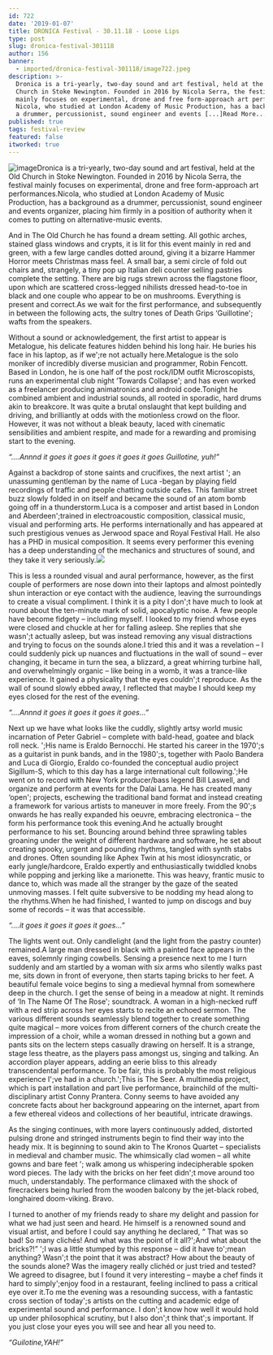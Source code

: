 ```yaml
---
id: 722
date: '2019-01-07'
title: DRONICA Festival - 30.11.18 - Loose Lips
type: post
slug: dronica-festival-301118
author: 156
banner:
  - imported/dronica-festival-301118/image722.jpeg
description: >-
  Dronica is a tri-yearly, two-day sound and art festival, held at the Old
  Church in Stoke Newington. Founded in 2016 by Nicola Serra, the festival
  mainly focuses on experimental, drone and free form-approach art performances.
  Nicola, who studied at London Academy of Music Production, has a background as
  a drummer, percussionist, sound engineer and events [...]Read More...
published: true
tags: festival-review
featured: false
itworked: true
---
```

![image](../imported/dronica-festival-301118/image722.jpeg)Dronica is a tri-yearly, two-day sound and art festival, held at the Old Church in Stoke Newington. Founded in 2016 by Nicola Serra, the festival mainly focuses on experimental, drone and free form-approach art performances.Nicola, who studied at London Academy of Music Production, has a background as a drummer, percussionist, sound engineer and events organizer, placing him firmly in a position of authority when it comes to putting on alternative-music events.

And in The Old Church he has found a dream setting. All gothic arches, stained glass windows and crypts, it is lit for this event mainly in red and green, with a few large candles dotted around, giving it a bizarre Hammer Horror meets Christmas mass feel. A small bar, a semi circle of fold out chairs and, strangely, a tiny pop up Italian deli counter selling pastries complete the setting. There are big rugs strewn across the flagstone floor, upon which are scattered cross-legged nihilists dressed head-to-toe in black and one couple who appear to be on mushrooms. Everything is present and correct.As we wait for the first performance, and subsequently in between the following acts, the sultry tones of Death Grips ‘Guillotine'; wafts from the speakers.

Without a sound or acknowledgement, the first artist to appear is Metalogue, his delicate features hidden behind his long hair. He buries his face in his laptop, as if we';re not actually here.Metalogue is the solo moniker of incredibly diverse musician and programmer, Robin Fencott. Based in London, he is one half of the post rock/IDM outfit Microscopists, runs an experimental club night ‘Towards Collapse'; and has even worked as a freelancer producing animatronics and android code.Tonight he combined ambient and industrial sounds, all rooted in sporadic, hard drums akin to breakcore. It was quite a brutal onslaught that kept building and driving, and brilliantly at odds with the motionless crowd on the floor. However, it was not without a bleak beauty, laced with cinematic sensibilities and ambient respite, and made for a rewarding and promising start to the evening.

_“….Annnd it goes it goes it goes it goes it goes Guillotine, yuh!”_

Against a backdrop of stone saints and crucifixes, the next artist '; an unassuming gentleman by the name of Luca -began by playing field recordings of traffic and people chatting outside cafes. This familiar street buzz slowly folded in on itself and became the sound of an atom bomb going off in a thunderstorm.Luca is a composer and artist based in London and Aberdeen';trained in electroacoustic composition, classical music, visual and performing arts. He performs internationally and has appeared at such prestigious venues as Jerwood space and Royal Festival Hall. He also has a PHD in musical composition. It seems every performer this evening has a deep understanding of the mechanics and structures of sound, and they take it very seriously.![](/wp-content/uploads/live/img/wysiwyg/5c33aa98e1c2a.jpg)

This is less a rounded visual and aural performance, however, as the first couple of performers are nose down into their laptops and almost pointedly shun interaction or eye contact with the audience, leaving the surroundings to create a visual compliment. I think it is a pity I don';t have much to look at round about the ten-minute mark of solid, apocalyptic noise. A few people have become fidgety – including myself. I looked to my friend whose eyes were closed and chuckle at her for falling asleep. She replies that she wasn';t actually asleep, but was instead removing any visual distractions and trying to focus on the sounds alone.I tried this and it was a revelation – I could suddenly pick up nuances and fluctuations in the wall of sound – ever changing, it became in turn the sea, a blizzard, a great whirring turbine hall, and overwhelmingly organic – like being in a womb, it was a trance-like experience. It gained a physicality that the eyes couldn';t reproduce. As the wall of sound slowly ebbed away, I reflected that maybe I should keep my eyes closed for the rest of the evening.

_“….Annnd it goes it goes it goes it goes…”_

Next up we have what looks like the cuddly, slightly artsy world music incarnation of Peter Gabriel – complete with bald-head, goatee and black roll neck. ';His name is Eraldo Bernocchi. He started his career in the 1970';s as a guitarist in punk bands, and in the 1980';s, together with Paolo Bandera and Luca di Giorgio, Eraldo co-founded the conceptual audio project Sigillum-S, which to this day has a large international cult following.';He went on to record with New York producer/bass legend Bill Laswell, and organize and perform at events for the Dalai Lama. He has created many ‘open'; projects, eschewing the traditional band format and instead creating a framework for various artists to maneuver in more freely. From the 90';s onwards he has really expanded his oeuvre, embracing electronica – the form his performance took this evening.And he actually brought performance to his set. Bouncing around behind three sprawling tables groaning under the weight of different hardware and software, he set about creating spooky, urgent and pounding rhythms, tangled with synth stabs and drones. Often sounding like Aphex Twin at his most idiosyncratic, or early jungle/hardcore, Eraldo expertly and enthusiastically twiddled knobs while popping and jerking like a marionette. This was heavy, frantic music to dance to, which was made all the stranger by the gaze of the seated unmoving masses. I felt quite subversive to be nodding my head along to the rhythms.When he had finished, I wanted to jump on discogs and buy some of records – it was that accessible.

_“….it goes it goes it goes it goes…”_

The lights went out. Only candlelight (and the light from the pastry counter) remained.A large man dressed in black with a painted face appears in the eaves, solemnly ringing cowbells. Sensing a presence next to me I turn suddenly and am startled by a woman with six arms who silently walks past me, sits down in front of everyone, then starts taping bricks to her feet. A beautiful female voice begins to sing a medieval hymnal from somewhere deep in the church. I get the sense of being in a meadow at night. It reminds of ‘In The Name Of The Rose'; soundtrack. A woman in a high-necked ruff with a red strip across her eyes starts to recite an echoed sermon. The various different sounds seamlessly blend together to create something quite magical – more voices from different corners of the church create the impression of a choir, while a woman dressed in nothing but a gown and pants sits on the lectern steps casually drawing on herself. It is a strange, stage less theatre, as the players pass amongst us, singing and talking. An accordion player appears, adding an eerie bliss to this already transcendental performance. To be fair, this is probably the most religious experience I';ve had in a church.';This is The Seer. A multimedia project, which is part installation and part live performance, brainchild of the multi-disciplinary artist Conny Prantera. Conny seems to have avoided any concrete facts about her background appearing on the internet, apart from a few ethereal videos and collections of her beautiful, intricate drawings.

As the singing continues, with more layers continuously added, distorted pulsing drone and stringed instruments begin to find their way into the heady mix. It is beginning to sound akin to The Kronos Quartet – specialists in medieval and chamber music. The whimsically clad women – all white gowns and bare feet '; walk among us whispering indecipherable spoken word pieces. The lady with the bricks on her feet didn';t move around too much, understandably. The performance climaxed with the shock of firecrackers being hurled from the wooden balcony by the jet-black robed, longhaired doom-viking. Bravo.

I turned to another of my friends ready to share my delight and passion for what we had just seen and heard. He himself is a renowned sound and visual artist, and before I could say anything he declared, “ That was so bad! So many clichés! And what was the point of it all?';And what about the bricks?!” ';I was a little stumped by this response – did it have to';mean anything? Wasn';t the point that it was abstract? How about the beauty of the sounds alone? Was the imagery really clichéd or just tried and tested? We agreed to disagree, but I found it very interesting – maybe a chef finds it hard to simply';enjoy food in a restaurant, feeling inclined to pass a critical eye over it.To me the evening was a resounding success, with a fantastic cross section of today';s artists on the cutting and academic edge of experimental sound and performance. I don';t know how well it would hold up under philosophical scrutiny, but I also don';t think that';s important. If you just close your eyes you will see and hear all you need to.

_“Guilotine,YAH!”_